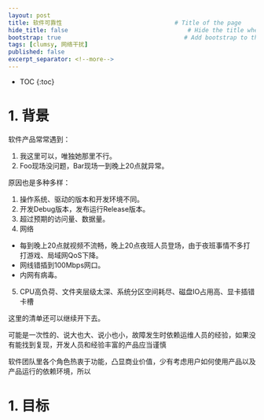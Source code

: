 ```yaml
---
layout: post
title: 软件可靠性                                # Title of the page
hide_title: false                                  # Hide the title when displaying the post, but shown in lists of posts
bootstrap: true                                   # Add bootstrap to the page
tags: [clumsy, 网络干扰]
published: false
excerpt_separator: <!--more-->
---
```


<!--more-->
* TOC
{:toc}

# 1. 背景

软件产品常常遇到：

1. 我这里可以，唯独她那里不行。
2. Foo现场没问题，Bar现场一到晚上20点就异常。

原因也是多种多样：

1. 操作系统、驱动的版本和开发环境不同。
2. 开发Debug版本，发布运行Release版本。
3. 超过预期的访问量、数据量。
4. 网络
  * 每到晚上20点就视频不流畅，晚上20点夜班人员登场，由于夜班事情不多打打游戏、局域网QoS下降。
  * 网线错插到100Mbps网口。
  * 内网有病毒。
5. CPU高负荷、文件夹层级太深、系统分区空间耗尽、磁盘IO占用高、显卡插错卡槽

这里的清单还可以继续开下去。



可能是一次性的、说大也大、说小也小，故障发生时依赖运维人员的经验，如果没有能找到复现，开发人员和经验丰富的产品应当谨慎

软件团队里各个角色热衷于功能，凸显商业价值，少有考虑用户如何使用产品以及产品运行的依赖环境，所以

# 1. 目标